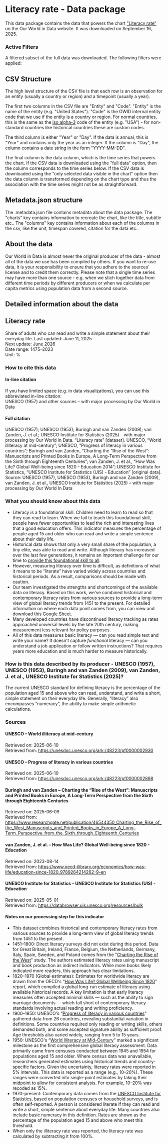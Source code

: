 # Literacy rate - Data package

This data package contains the data that powers the chart ["Literacy rate"](https://ourworldindata.org/grapher/cross-country-literacy-rates?v=1&csvType=full&useColumnShortNames=false) on the Our World in Data website. It was downloaded on September 16, 2025.

### Active Filters

A filtered subset of the full data was downloaded. The following filters were applied:

## CSV Structure

The high level structure of the CSV file is that each row is an observation for an entity (usually a country or region) and a timepoint (usually a year).

The first two columns in the CSV file are "Entity" and "Code". "Entity" is the name of the entity (e.g. "United States"). "Code" is the OWID internal entity code that we use if the entity is a country or region. For normal countries, this is the same as the [iso alpha-3](https://en.wikipedia.org/wiki/ISO_3166-1_alpha-3) code of the entity (e.g. "USA") - for non-standard countries like historical countries these are custom codes.

The third column is either "Year" or "Day". If the data is annual, this is "Year" and contains only the year as an integer. If the column is "Day", the column contains a date string in the form "YYYY-MM-DD".

The final column is the data column, which is the time series that powers the chart. If the CSV data is downloaded using the "full data" option, then the column corresponds to the time series below. If the CSV data is downloaded using the "only selected data visible in the chart" option then the data column is transformed depending on the chart type and thus the association with the time series might not be as straightforward.

## Metadata.json structure

The .metadata.json file contains metadata about the data package. The "charts" key contains information to recreate the chart, like the title, subtitle etc.. The "columns" key contains information about each of the columns in the csv, like the unit, timespan covered, citation for the data etc..

## About the data

Our World in Data is almost never the original producer of the data - almost all of the data we use has been compiled by others. If you want to re-use data, it is your responsibility to ensure that you adhere to the sources' license and to credit them correctly. Please note that a single time series may have more than one source - e.g. when we stich together data from different time periods by different producers or when we calculate per capita metrics using population data from a second source.

## Detailed information about the data


## Literacy rate
Share of adults who can read and write a simple statement about their everyday life.
Last updated: June 11, 2025  
Next update: June 2026  
Date range: 1475–2023  
Unit: %  


### How to cite this data

#### In-line citation
If you have limited space (e.g. in data visualizations), you can use this abbreviated in-line citation:  
UNESCO (1957) and other sources – with major processing by Our World in Data

#### Full citation
UNESCO (1957); UNESCO (1953); Buringh and van Zanden (2009); van Zanden, J. et al.; UNESCO Institute for Statistics (2025) – with major processing by Our World in Data. “Literacy rate” [dataset]. UNESCO, “World illiteracy at mid-century”; UNESCO, “Progress of literacy in various countries”; Buringh and van Zanden, “Charting the “Rise of the West”: Manuscripts and Printed Books in Europe, A Long-Term Perspective from the Sixth through Eighteenth Centuries”; van Zanden, J. et al., “How Was Life? Global Well-being since 1820 - Education 2014”; UNESCO Institute for Statistics, “UNESCO Institute for Statistics (UIS) - Education” [original data].
Source: UNESCO (1957), UNESCO (1953), Buringh and van Zanden (2009), van Zanden, J. et al., UNESCO Institute for Statistics (2025) – with major processing by Our World In Data

### What you should know about this data
* Literacy is a foundational skill. Children need to learn to read so that they can read to learn. When we fail to teach this foundational skill, people have fewer opportunities to lead the rich and interesting lives that a good education offers. This indicator measures the percentage of people aged 15 and older who can read and write a simple sentence about their daily life.
* Historical data shows that only a very small share of the population, a tiny elite, was able to read and write. Although literacy has increased over the last few generations, it remains an important challenge for our time to [provide this foundational skill to all](https://ourworldindata.org/better-learning).
* However, measuring literacy over time is difficult, as definitions of what it means to be “literate” have varied widely across countries and historical periods. As a result, comparisons should be made with caution.
* Our team investigated the strengths and shortcomings of the available data on literacy. Based on this work, we've combined historical and contemporary literacy rates from various sources to provide a long-term view of global literacy trends from 1451 to the present. For detailed information on where each data point comes from, you can view and download this [Google Sheet](https://docs.google.com/spreadsheets/d/16Q4CD8ktFhdKUaIb4ab7angUmTachnIKtLR4nKz4UEI/edit).
* Many developed countries have discontinued literacy tracking as rates approached universal levels by the late 20th century, making measurement less relevant for policy purposes.
* All of this data measures basic literacy — can you read simple text and write your name? It doesn't capture *functional* literacy — can you understand a job application or follow written instructions? That requires years more education and is much harder to measure historically.

### How is this data described by its producer - UNESCO (1957), UNESCO (1953), Buringh and van Zanden (2009), van Zanden, J. et al., UNESCO Institute for Statistics (2025)?
The current UNESCO standard for defining literacy is the percentage of the population aged 15 and above who can read, understand, and write a short, simple statement on their everyday life. Generally, “literacy” also encompasses “numeracy”, the ability to make simple arithmetic calculations.

### Sources

#### UNESCO – World illiteracy at mid-century
Retrieved on: 2025-06-10  
Retrieved from: https://unesdoc.unesco.org/ark:/48223/pf0000002930  

#### UNESCO – Progress of literacy in various countries
Retrieved on: 2025-06-10  
Retrieved from: https://unesdoc.unesco.org/ark:/48223/pf0000002898  

#### Buringh and van Zanden – Charting the “Rise of the West”: Manuscripts and Printed Books in Europe, A Long-Term Perspective from the Sixth through Eighteenth Centuries
Retrieved on: 2025-06-09  
Retrieved from: https://www.researchgate.net/publication/46544350_Charting_the_Rise_of_the_West_Manuscripts_and_Printed_Books_in_Europe_A_Long-Term_Perspective_from_the_Sixth_through_Eighteenth_Centuries  

#### van Zanden, J. et al. – How Was Life? Global Well-being since 1820 - Education
Retrieved on: 2023-08-14  
Retrieved from: https://www.oecd-ilibrary.org/economics/how-was-life/education-since-1820_9789264214262-9-en  

#### UNESCO Institute for Statistics – UNESCO Institute for Statistics (UIS) - Education
Retrieved on: 2025-05-01  
Retrieved from: https://databrowser.uis.unesco.org/resources/bulk  

#### Notes on our processing step for this indicator
- This dataset combines historical and contemporary literacy rates from various sources to provide a long-term view of global literacy trends from 1451 to the present.
- 1451–1800: Direct literacy surveys did not exist during this period. Data for Great Britain, Ireland, France, Belgium, the Netherlands, Germany, Italy, Spain, Sweden, and Poland comes from the "[Charting the Rise of the West](https://www.researchgate.net/publication/46544350_Charting_the_Rise_of_the_West_Manuscripts_and_Printed_Books_in_Europe_A_Long-Term_Perspective_from_the_Sixth_through_Eighteenth_Centuries)" study. The authors estimated literacy rates using manuscript and book production as indirect indicators. While more books likely indicated more readers, this approach has clear limitations.
- 1820–1970 (Global estimates): Estimates for worldwide literacy are drawn from the OECD's “[How Was Life? Global Wellbeing Since 1820](https://www.oecd.org/en/publications/how-was-life_9789264214262-en.html)” report, which compiled a global long-run estimate of literacy using available historical records. A key limitation is that early literacy measures often accepted minimal skills — such as the ability to sign marriage documents — which fall short of contemporary literacy standards involving actual reading and writing proficiency.
- 1900–1950: UNESCO's “[Progress of literacy in various countries](https://unesdoc.unesco.org/ark:/48223/pf0000002898)” gathered data from 26 countries, revealing substantial variation in definitions. Some countries required only reading or writing skills, others demanded both, and some accepted signature ability as sufficient proof. Age thresholds also varied widely, ranging from 5 to 15 years.
- 1950: UNESCO's “[World Illiteracy at Mid-Century](https://unesdoc.unesco.org/ark:/48223/pf0000002930)” marked a significant milestone as the first comprehensive global literacy assessment. Data primarily came from censuses conducted between 1945 and 1954 for populations aged 15 and older. Where census data was unavailable, researchers generated estimates using historical trends and country-specific factors. Given the uncertainty, literacy rates were reported in 5% intervals. This data is reported as a range (e.g., 10–20%). These ranges were converted into single-point estimates by taking their midpoint to allow for consistent analysis. For example, 10–20% was recoded as 15%.
- 1970–present: Contemporary data comes from the [UNESCO Institute for Statistics](https://databrowser.uis.unesco.org/resources/bulk), based on population censuses or household surveys, and is often self-reported. A person is considered literate if they can read and write a short, simple sentence about everyday life. Many countries also include basic numeracy in this definition. Rates are shown as the percentage of the population aged 15 and above who meet this threshold.
- When only the illiteracy rate was reported, the literacy rate was calculated by subtracting it from 100%.


    